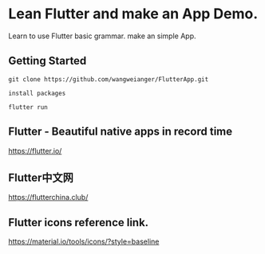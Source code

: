 # Lean Flutter and make an App Demo.
Learn to use Flutter basic grammar. make an simple App.

## Getting Started
```
git clone https://github.com/wangweianger/FlutterApp.git

install packages

flutter run
```

## Flutter - Beautiful native apps in record time
https://flutter.io/

## Flutter中文网
https://flutterchina.club/

##  Flutter icons reference link.
https://material.io/tools/icons/?style=baseline
